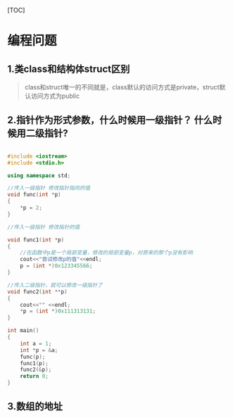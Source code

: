 
[TOC]

# 编程问题



## 1.类class和结构体struct区别
> class和struct唯一的不同就是，class默认的访问方式是private，struct默认访问方式为public



## 2.指针作为形式参数，什么时候用一级指针？ 什么时候用二级指针?

```C++

#include <iostream>
#include <stdio.h>

using namespace std;

//传入一级指针 修改指针指向的值
void func(int *p)
{
    *p = 2;
}

//传入一级指针 修改指针的值

void func1(int *p)
{
    //在函数中p是一个局部变量，修改的局部变量p，对原来的那个p没有影响
    cout<<"尝试修改p的值"<<endl;
    p = (int *)0x123345566;
}

//传入二级指针，就可以修改一级指针了
void func2(int **p)
{
    cout<<"" <<endl;
    *p = (int *)0x111313131;
}

int main()
{
    int a = 1;
    int *p = &a;
    func(p);
    func1(p);
    func2(&p);
    return 0;
}
```



## 3.数组的地址

